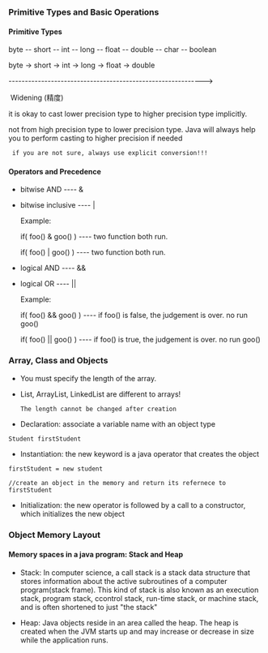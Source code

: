 ### Primitive Types and Basic Operations

#### Primitive Types

byte -- short -- int -- long -- float -- double -- char -- boolean

byte -> short -> int -> long -> float -> double

------------------------------------------------------------>

​									Widening (精度)

it is okay to cast lower precision type to higher precision type implicitly. 

not from high precision type to lower precision type. Java will always help you to perform casting to higher precision if needed

```diff
 if you are not sure, always use explicit conversion!!!
```



#### Operators and Precedence

+ bitwise AND ---- & 

+ bitwise inclusive ---- |	     		

  Example: 

  if( foo() & goo() ) ---- two function both run.

  if( foo() | goo() ) ---- two function both run.



+ logical AND ---- &&

+ logical OR ---- ||

  Example:

  if( foo() && goo() ) ---- if foo() is false, the judgement is over. no run goo()

  if( foo() || goo() ) ---- if foo() is true, the judgement is over. no run goo()



### Array, Class and Objects

+ You must specify the length of the array.

+ List, ArrayList, LinkedList are different to arrays!

  ```  
  The length cannot be changed after creation
  ```



+ Declaration: associate a variable name with an object type

```java
Student firstStudent
```



+ Instantiation: the new keyword is a java operator that creates the object

```\java
firstStudent = new student

//create an object in the memory and return its refernece to firstStudent
```



+ Initialization: the new operator is followed by a call to a constructor, which initializes the new object



### Object Memory Layout

#### Memory spaces in a java program: Stack and Heap

+ Stack: In computer science, a call stack is a stack data structure that stores information about the active subroutines of a computer program(stack frame). This kind of stack is also known as an execution stack, program stack, ccontrol stack, run-time stack, or machine stack, and is often shortened to just "the stack" 



+ Heap: Java objects reside in an area called the heap. The heap is created when the JVM starts up and may increase or decrease in size while the application runs.


